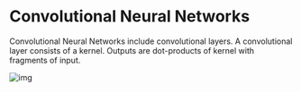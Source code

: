 # Convolutional Neural Networks
Convolutional Neural Networks include convolutional layers. A convolutional layer consists of a kernel. Outputs are dot-products of kernel with fragments of input.

![img](https://miro.medium.com/v2/resize:fit:640/format:webp/1*Fr6Umze2waDjWVHB2yzT4A.png)